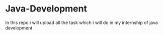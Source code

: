 # Java-Development
In this repo i will upload all the task which i will do in my internship of java development

